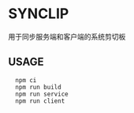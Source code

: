 # SYNCLIP

用于同步服务端和客户端的系统剪切板

## USAGE

```shell
  npm ci
  npm run build
  npm run service
  npm run client
```
